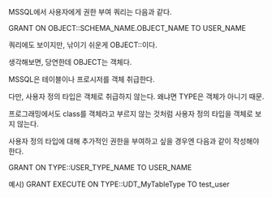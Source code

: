 MSSQL에서 사용자에게 권한 부여 쿼리는 다음과 같다.

 

GRANT <permission> ON OBJECT::SCHEMA_NAME.OBJECT_NAME TO USER_NAME

 

쿼리에도 보이지만, 낚이기 쉬운게 OBJECT::이다.

생각해보면, 당연한데 OBJECT는 객체다. 

MSSQL은 테이블이나 프로시저를 객체 취급한다.

다만, 사용자 정의 타입은 객체로 취급하지 않는다. 왜냐면 TYPE은 객체가 아니기 때문.

 

프로그래밍에서도 class를 객체라고 부르지 않는 것처럼 사용자 정의 타입을 객체로 보지 않는다.

 

사용자 정의 타입에 대해 추가적인 권한을 부여하고 싶을 경우엔 다음과 같이 작성해야한다.


GRANT <permission>ON TYPE::USER_TYPE_NAME TO USER_NAME

 

예시) GRANT EXECUTE ON TYPE::UDT_MyTableType TO test_user


